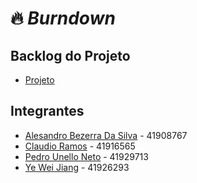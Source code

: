 # 🔥 *Burndown*

## Backlog do Projeto
- [Projeto](https://github.com/PedroUnello/projeto-engenharia-software/projects/1)
    
## Integrantes
- [Alesandro Bezerra Da Silva](https://github.com/Narvaal) - 41908767
- [Claudio Ramos](https://github.com/ClaudioSiqueira) - 41916565  
- [Pedro Unello Neto](https://github.com/PedroUnello) - 41929713
- [Ye Wei Jiang](https://github.com/lucas-ye) - 41926293

